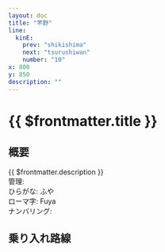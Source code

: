 ```yaml
---
layout: doc
title: "芣野"
line:
  kinE:
    prev: "shikishima"
    next: "tsurushiwan"
    number: "10"
x: 800
y: 850
description: ""
---
```


# {{ $frontmatter.title }} <ViewinMap />
<!-- ![駅の写真の説明](駅の写真のURL) -->

## 概要
{{ $frontmatter.description }}  
管理:   
ひらがな: ふや  
ローマ字: Fuya  
ナンバリング: <Numberling />

## 乗り入れ路線
<LineInfo />